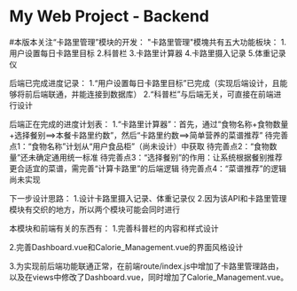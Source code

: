 # My Web Project - Backend

#本版本关注“卡路里管理”模块的开发：
"卡路里管理"模塊共有五大功能板块：
1.用户设置每日卡路里目标
2.科普栏
3.卡路里计算器
4.卡路里摄入记录
5.体重记录仪

后端已完成进度记录：
1.“用户设置每日卡路里目标”已完成（实现后端设计，且能够将前后端联通，并能连接到数据库）
2.“科普栏”与后端无关，可直接在前端进行设计

后端正在完成的进度计划表：
1.“卡路里计算器”：首先，通过“食物名称+食物数量+选择餐别==>本餐卡路里约数”，然后“卡路里约数==>简单营养的菜谱推荐”
    待完善点1：“食物名称”计划从“用户食品柜”（尚未设计）中获取
    待完善点2：“食物数量”还未确定通用统一标准
    待完善点3：“选择餐别”的作用：让系统根据餐别推荐更合适宜的菜谱，需完善“计算卡路里”的后端逻辑
    待完善点4：“菜谱推荐”的逻辑尚未实现

下一步设计思路：
1.设计卡路里摄入记录、体重记录仪
2.因为该API和卡路里管理模块有交织的地方，所以两个模块可能会同时进行


本模块和前端有关的东西有：
1.完善科普栏的内容和样式设计

2.完善Dashboard.vue和Calorie_Management.vue的界面风格设计

3.为实现前后端功能联通正常，在前端route/index.js中增加了卡路里管理路由，以及在views中修改了Dashboard.vue，同时增加了Calorie_Management.vue。
